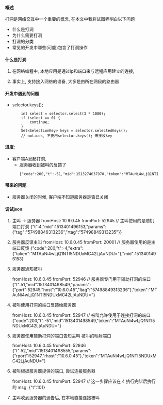 #### 概述

打洞是网络交互中一个重要的概念, 在本文中我将试图弄明白以下问题

* 什么是打洞
* 为什么需要打洞
* 打洞的分类
* 常见的开发中哪些(可能)包含了打洞操作

#### 什么是打洞

1. 在网络编程中, 本地应用是通过ip和端口来与远程应用建立的连接, 

2. 事实上, 支持接入网络的设备, 大多是由所在网段的路由器

#### 开发中遇到的问题

* selector.keys();
    ```
        int select = selector.select(3 * 1000);
        if (select == 0) {
            continue;
        }
        Set<SelectionKey> keys = selector.selectedKeys();
        // notices, 不要用selector.keys(); 来接收key
    ```

#### 进度:

* 客户端A发起打洞,
    - 服务器收到被叫的反馈了
        ```
        {"code":200,"t":-51,"mid":1513274037970,"token":"MTAuNi4wLjQ1NTIyNjYxMC42LjAuNDU="}
        ```


#### 带来的问题

* 服务器关闭的时候, 客户端不知道服务器是否已关闭

#### 调试json

1. 主叫 -> 服务器
	fromHost: 10.6.0.45 fromPort: 52945		// 主叫使用的是随机端口打洞
	{"t":4,"mid":1513401496153,"params":{"tag":"57498849313236","rtag":"57498849313235"}}

2. 服务器反馈主叫
	fromHost: 10.6.0.45 fromPort: 20001		// 服务器使用的是主端口反馈
	{"code":200,"t":-4,"extra":{"token":"MTAuNi4wLjQ1NTI5NDUxMC42LjAuNDU="},"mid":1513401496153}

3. 服务器通知被叫

	fromHost: 10.6.0.45 fromPort: 52946 	// 服务器专门用于辅助打洞的端口
	{"t":51,"mid":1513401498549,"params":{"port":52945,"host":"10.6.0.45","ltag":"57498849313236"},"token":"MTAuNi4wLjQ1NTI5NDUxMC42LjAuNDU="}

4. 被叫使用打洞的端口反馈给服务器

	fromHost: 10.6.0.45 fromPort: 52947 	// 被叫允许使用于连接打洞的端口
	{"code":200,"t":-51,"mid":1513401498549,"token":"MTAuNi4wLjQ1NTI5NDUxMC42LjAuNDU="}

5. 服务器使用辅助打洞的端口告知主叫 被叫的映射端口

	fromHost: 10.6.0.45 fromPort: 52946
	{"t":52,"mid":1513401498555,"params":{"rport":52947,"rhost":"10.6.0.45"},"token":"MTAuNi4wLjQ1NTI5NDUxMC42LjAuNDU="}

6. 被叫根据服务器提供的端口, 尝试连接服务器

	fromHost: 10.6.0.45 fromPort: 52947 	// 这一步骤应该在 4 执行完毕后执行的
	msg: {"t":101}

7. 主叫收到服务器的通告后, 在本地直接连接被叫